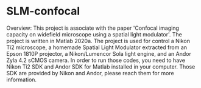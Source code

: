 # SLM-confocal
Overview:
This project is associate with the paper 'Confocal imaging capacity on widefield microscope using a spatial light modulator'.
The project is written in Matlab 2020a.
The project is used for control a Nikon Ti2 microscope, a homemade Spatial Light Modulator extracted from an Epson 1810P projector, a Nikon/Lumencor Sola light engine, and an Andor Zyla 4.2 sCMOS camera.
In order to run those codes, you need to have Nikon Ti2 SDK and Andor SDK for Matlab installed in your computer. Those SDK are provided by Nikon and Andor, please reach them for more information.
